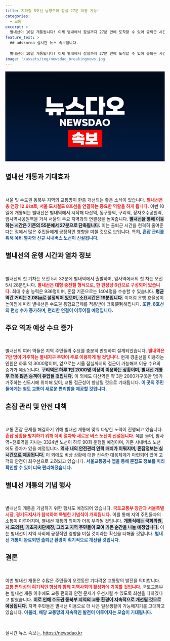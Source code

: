 ```yaml
---
title: 지하철 8호선 남양주와 잠실 27분 이동 가능!
categories:
  - 교통
excerpt: >
  별내선이 10일 개통됩니다! 이제 별내에서 잠실까지 27분 만에 도착할 수 있어 출퇴근 시간이 20분 이상 단축됩니다. 혼잡 관리 및 안전 점검도 강화해 수도권 동북부 지역 주민들의 교통 편의가 크게 향상될 전망입니다.
feature_text: >
  ## adskorea 실시간 뉴스 속보입니다.

  별내선이 10일 개통됩니다! 이제 별내에서 잠실까지 27분 만에 도착할 수 있어 출퇴근 시간이 20분 이상 단축됩니다. 혼잡 관리 및 안전 점검도 강화해 수도권 동북부 지역 주민들의 교통 편의가 크게 향상될 전망입니다.
image: '/assets/img/newsdao_breakingnews.jpg'
---
```


<p><img src="/assets/img/newsdao_breakingnews.jpg" alt="adskorea 속보" /></p>

<h2 data-ke-size="size26">별내선 개통과 기대효과</h2>

<p data-ke-size="size16">&nbsp;</p>

<p>서울 및 수도권 동북부 지역의 교통망이 한층 개선되는 좋은 소식이 있습니다. <b><span style="color: #ee2323;">별내선은 총 연장 12.9㎞로, 서울 도시철도 8호선을 연결하는 중요한 역할을 하게 됩니다.</span></b> 이번 10일에 개통되는 별내선은 별내역에서 시작해 다산역, 동구릉역, 구리역, 장자호수공원역, 암사역사공원역을 거쳐 서울의 주요 지역과의 연결성을 높여줍니다. <b><span style="background-color: #21538527;">별내선을 통해 이동하는 시간은 기존의 55분에서 27분으로 단축됩니다.</span></b> 이는 출퇴근 시간을 현격히 줄여준다는 점에서 많은 주민들에게 긍정적인 영향을 미칠 것으로 보입니다. 특히, <b><span style="color: #1a5490;">혼잡 관리를 위해 예비 열차와 신규 시내버스 노선이 신설됩니다.</span></b> </p>

<h2 data-ke-size="size26">별내선의 운행 시간과 열차 정보</h2>

<p data-ke-size="size16">&nbsp;</p>

<p>별내선의 첫 기차는 오전 5시 32분에 별내역에서 출발하며, 암사역에서의 첫 차는 오전 5시 28분입니다. <b><span style="color: #ee2323;">별내선은 대형 중전철 형식으로, 한 편성당 6칸으로 구성되어 있습니다.</span></b> 최대 수송 능력은 936명이며, 혼잡 기준으로는 1404명을 수송할 수 있습니다. <b><span style="background-color: #21538527;">평균역간 거리는 2.08㎞로 설정되어 있으며, 소요시간은 19분입니다.</span></b> 이처럼 운행 효율성이 높아짐에 따라 별내선은 수도권 통합요금제를 적용받아 더욱便利해집니다. <b><span style="color: #1a5490;">또한, 8호선의 편성 수가 증가하며, 편리한 연결이 이루어질 예정입니다.</span></b></p>

<h2 data-ke-size="size26">주요 역과 예상 수요 증가</h2>

<p data-ke-size="size16">&nbsp;</p>

<p>별내선의 여러 역들은 지역 주민들의 수요를 충분히 반영하여 설계되었습니다. <b><span style="color: #ee2323;">별내역은 7만 명이 거주하는 별내지구 주민이 주로 이용하게 될 것입니다.</span></b> 현재 경춘선을 이용하는 인원은 하루 약 3000명이며, 앞으로는 서울 잠실까지의 접근이 가능해져 이용 수요의 증가가 예상됩니다. <b><span style="background-color: #21538527;">구리역은 하루 1만 2000명 이상이 이용하는 상황이며, 별내선 개통 후 더욱 많은 승객이 유입될 것입니다.</span></b> 이 외에도 다산역은 약 3만 2000가구(8만 명)가 거주하는 신도시에 위치해 있어, 교통 접근성이 향상될 것으로 기대됩니다. <b><span style="color: #1a5490;">이 곳의 주민들에게는 철도 교통이 새로운 편리함을 제공할 것입니다.</span></b></p>

<h2 data-ke-size="size26">혼잡 관리 및 안전 대책</h2>

<p data-ke-size="size16">&nbsp;</p>

<p>교통 혼잡 문제를 해결하기 위해 별내선 개통에 맞춰 다양한 노력이 진행되고 있습니다. <b><span style="color: #ee2323;">혼잡 상황을 방지하기 위해 예비 열차와 새로운 버스 노선이 신설됩니다.</span></b> 예를 들어, 암사역~천호역을 지나는 3324번 노선이 하루 90회 운행될 예정이며, 기존 시내버스 노선에도 증차가 있을 예정입니다. <b><span style="background-color: #21538527;">역사 내의 안전관리 인력 배치가 이뤄지며, 혼잡정보는 실시간으로 제공됩니다.</span></b> 이 외에도 비상 상황에 대한 신속한 대응체계가 마련되어 있어 고객의 안전이 최우선으로 고려되고 있습니다. <b><span style="color: #1a5490;">서울교통공사 앱을 통해 혼잡도 정보를 미리 확인할 수 있어 더욱 편리해졌습니다.</span></b></p>

<h2 data-ke-size="size26">별내선 개통의 기념 행사</h2>

<p data-ke-size="size16">&nbsp;</p>

<p>별내선의 개통을 기념하기 위한 행사도 예정되어 있습니다. <b><span style="color: #ee2323;">국토교통부 장관과 서울특별시장, 경기도지사가 참석하여 특별한 기념식이 개최됩니다.</span></b> 이를 통해 지역 주민들과의 소통이 이루어지며, 별내선 개통의 의미가 더욱 부각될 것입니다. <b><span style="background-color: #21538527;">개통식에는 국회의원, 시․도의원, 기초자치단체장, 그리고 지역 주민들이 모여 기쁜 순간을 나눌 예정입니다.</span></b> 이는 별내선이 지역 사회에 긍정적인 영향을 미칠 것이라는 확신을 더해줄 것입니다. <b><span style="color: #1a5490;">별내선 개통이 완료되면 출퇴근 환경이 획기적으로 개선될 것입니다.</span></b></p>

<h2 data-ke-size="size26">결론</h2>

<p data-ke-size="size16">&nbsp;</p>

<p>이번 별내선 개통은 수많은 주민들이 오랫동안 기다려온 교통망의 발전을 의미합니다. <b><span style="color: #ee2323;">교통 편의성의 획기적인 향상과 함께 지역사회의 활성화에 기여할 것입니다.</span></b> 국토교통부는 별내선 개통 이후에도 교통 편의와 안전 문제가 우선시될 수 있도록 최선을 다하겠다고 밝혔습니다. <b><span style="background-color: #21538527;">이로 인해 수도권 동북부 지역의 교통 환경이 지속적으로 개선될 것으로 예상됩니다.</span></b> 지역 주민들은 별내선 이용으로 더 나은 일상생활이 가능해지기를 고대하고 있습니다. <b><span style="color: #1a5490;">아울러, 해당 교통망의 지속적인 발전이 이루어지는 모습이 기대됩니다.</span></b> </p>

<p data-ke-size="size16">&nbsp;</p>
실시간 뉴스 속보는, <a href="https://newsdao.kr" rel="dofollow">https://newsdao.kr</a>


